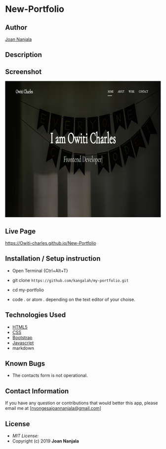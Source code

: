 # New-Portfolio

## Author

[Joan Nanjala](https://github.com/kangalah)


## Description


## Screenshot
<img src="https://raw.githubusercontent.com/Owiti-Charles/New-Portfolio/master/img/portfolio.png" width="900px" height="440px">

## Live Page 
https://Owiti-charles.github.io/New-Portfolio 


## Installation / Setup instruction
* Open Terminal {Ctrl+Alt+T}

* git clone ```https://github.com/kangalah/my-portfolio.git```

* cd my-portfolio

* code . or atom . depending on the text editor of your choise.

## Technologies Used

* [HTML5](https://github.com/topics/html5)
* [CSS](https://github.com/topics/css3)
* [Bootstrap](https://github.com/topics/bootstrap)
* [Javascript](https://github.com/topics/javascript)
* markdown

## Known Bugs

* The contacts form is not operational. 

## Contact Information 

If you have any question or contributions that would better this app, please email me at [nyongesajoannanjala@gmail.com]

## License
* *MIT License:*
* Copyright (c) 2019 **Joan Nanjala**